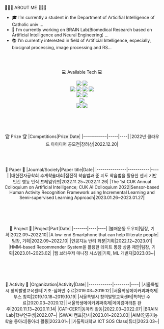 
👩🏻‍💻 ABOUT ME 👩🏻‍💻

- 🎓 I’m currently a student in the Department of Articifial Intelligence of Catholic univ ...
- 🧐 I’m currently working on BRAIN Lab(Biomedical Research based on Artificial Intelligence and Neural Engineering) ...
- 📚 I’m currently interested in field of Artificial Intelligence,
     especially, biosignal processing, image processing and RS...
     
 
<br>
<br>
<div align="center">

💻 Available Tech 💻
<div>
<img src="https://img.shields.io/badge/python-3776AB?style=for-the-badge&logo=python&logoColor=white"/>
<img src="https://img.shields.io/badge/C-A8B9CC?style=for-the-badge&logo=C&logoColor=white"/>

<br>
<img src="https://img.shields.io/badge/html5-E34F26?style=for-the-badge&logo=html5&logoColor=white"/> 
<img src="https://img.shields.io/badge/css3-1572B6?style=for-the-badge&logo=css3&logoColor=white"/> 
<img src="https://img.shields.io/badge/PHP-777BB4?style=for-the-badge&logo=PHP&logoColor=white"/>
<img src="https://img.shields.io/badge/MySQL-4479A1?style=for-the-badge&logo=MySQL&logoColor=white"/>

<br>
<img src="https://img.shields.io/badge/Arduino-00979D?style=for-the-badge&logo=Arduino&logoColor=white"/> 
<img src="https://img.shields.io/badge/Raspberry Pi-A22846?style=for-the-badge&logo=Raspberry Pi&logoColor=white"/> 

<br>
<img src="https://img.shields.io/badge/scikit-learn-F7931E?style=for-the-badge&logo=scikit-learn&logoColor=white"/> 
<br>
<img src="https://img.shields.io/badge/mysql-4479A1?style=for-the-badge&logo=mysql&logoColor=white"/>
<img src="https://img.shields.io/badge/linux-FCC624?style=for-the-badge&logo=linux&logoColor=white"/> 

<br><br><br>

🏆 Prize 🏆
|Competitions|Prize|Date|
|------------|-----|----|
|2022년 클라우드 아이디어 공모전|장려상|2022.12.20|

<br><br><br>
📄 Paper 📄
|Journal/Society|Paper title|Date|
|---------------|-----------|----|
|대한전자공학회 추계학술대회|점진적 학습법과 준 지도 학습법을 활용한 센서 기반 인간 행동 인식 프레임워크|2022.11.25~2022.11.26|
|The 1st CUK Annual Colloquium on Artificial Intelligence; CUK AI Colloquium 2022|Sensor-based Human Activity Recognition Framework using Incremental Learning and Semi-supervised Learning Approach|2023.01.26~2023.01.27|

     

<br><br><br>     
🤖 Project 🤖
|Project|Part|Date|
|-------|----|----| 
|불매운동 도우미|팀장, 기획|2022.09~2022.10|
|A low-end Smartphone that can help llliterate people|팀장, 기획|2022.09~2022.10|
|인공지능 반려 화분|기획|2022.12~2023.01|
|HMM-based Recommender System을 활용한 데이트 통장 상품 제안|팀장, 기획|2023.01~2023.02|
|웹 브라우저 매니징 시스템|기획, ML 개발자|2023.03~|
 
<br><br><br>     
🤖 Activity 🤖
|Organization|Activity|Date|
|------------|--------|----|
|서울특별시 창의발명교육센터|기초-심화반 수료|2019.03~2019.12|
|서울학생메이커괴짜축제|부스 참여|2019.10.18~2019.10.19|
|서울특별시 창의발명교육센터|특허반 수료|2020.03~2020.12|
|서울학생메이커괴짜축제|메이킹마라톤 완주|2020.11.13~2020.11.14|
|CAT-CERT|동아리 활동|2022.03~2022.07|
|BRAIN Lab|학부연구생|2022.07~|
|SW/AI 캠프|강사|2023.01~2023.03|
|AIM(인공지능 학술 동아리|동아리 활동|2023.01~|
|가톨릭대학교 ICT SOS Class|튜터|2023.03~|


</div>
